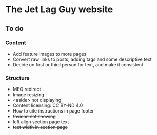 # The Jet Lag Guy website

## To do

### Content

* Add feature images to more pages
* Convert raw links to posts, adding tags and some descriptive text
* Decide on first or third person for text, and make it consistent

### Structure

* MEQ redirect
* Image resizing
* \<aside> not displaying
* Content licensing: CC BY-ND 4.0
* How to cite instructions in page footer
* ~~favicon not showing~~
* ~~left align section page text~~
* ~~text width in section page~~
